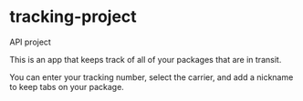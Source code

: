 # tracking-project
API project

This is an app that keeps track of all of your packages that are in transit.

You can enter your tracking number, select the carrier, and add a nickname to keep tabs on your package.
